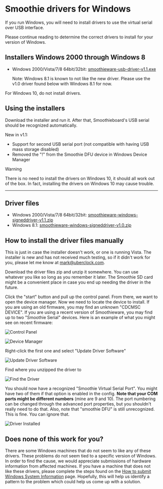 
# Smoothie drivers for Windows

If you run Windows, you will need to install drivers to use the virtual serial over USB interface.

Please continue reading to determine the correct drivers to install for your version of Windows.

## Installers Windows 2000 through Windows 8

- Windows 2000/Vista/7/8 64bit/32bit: [smoothieware-usb-driver-v1.1.exe](http://smoothieware.org/_media/windows-drivers/smoothieware-usb-driver-v1.1.exe)
  
  Note: Windows 8.1 is known to not like the new driver. Please use the v1.0 driver found below with Windows 8.1 for now.

For Windows 10, do not install drivers.

## Using the installers

Download the installer and run it. After that, Smoothieboard's USB serial should be recognized automatically.

New in v1.1:
- Support for second USB serial port (not compatible with having USB mass storage disabled)
- Removed the "!" from the Smoothie DFU device in Windows Device Manager

> [!WARNING]
> There is no need to install the drivers on Windows 10, it should all work out of the box. In fact, installing the drivers on Windows 10 may cause trouble.

---

## Driver files

- Windows 2000/Vista/7/8 64bit/32bit: [smoothieware-windows-signeddriver-v1.1.zip](http://smoothieware.org/_media/windows-drivers/smoothieware-windows-signeddriver-v1.1.zip)
- Windows 8.1: [smoothieware-windows-signeddriver-v1.0.zip](http://smoothieware.org/_media/windows-drivers/smoothieware-windows-signeddriver-v1.0.zip)

## How to install the driver files manually

This is just in case the installer doesn't work, or one is running Vista. The installer is new and has not received much testing, so if it didn't work for you, please let me know at mark@uberclock.com.

Download the driver files zip and unzip it somewhere. You can use whatever you like so long as you remember it later. The Smoothie SD card might be a convenient place in case you end up needing the driver in the future.

Click the "start" button and pull up the control panel. From there, we want to open the device manager. Now we need to locate the device to install. If you are using an old firmware, you may find an unknown "CDCMSC DEVICE". If you are using a recent version of Smoothieware, you may find up to two "Smoothie Serial" devices. Here is an example of what you might see on recent firmware:

![Control Panel](/images/windows-drivers/cp.jpg)

![Device Manager](/images/windows-drivers/dm.jpg)

Right-click the first one and select "Update Driver Software"

![Update Driver Software](/images/windows-drivers/uds.jpg)

Find where you unzipped the driver to

![Find the Driver](/images/windows-drivers/findthedriver.jpg)

You should now have a recognized "Smoothie Virtual Serial Port". You might have two of them if that option is enabled in the config. **Note that your COM ports might be different numbers** (mine are 9 and 10). The port numbering can be changed through the advanced port properties, but you shouldn't really need to do that. Also, note that "smoothie DFU" is still unrecognized. This is fine. You can ignore that.

![Driver Installed](/images/windows-drivers/done.jpg)

## Does none of this work for you?

There are some Windows machines that do not seem to like any of these drivers. These problems do not seem tied to a specific version of Windows. In order to find the cause, we would appreciate submissions of hardware information from affected machines. If you have a machine that does not like these drivers, please complete the steps found on the [How to submit Windows System Information](/windows-systeminfo.md) page. Hopefully, this will help us identify a pattern to the problem which could help us come up with a solution.
